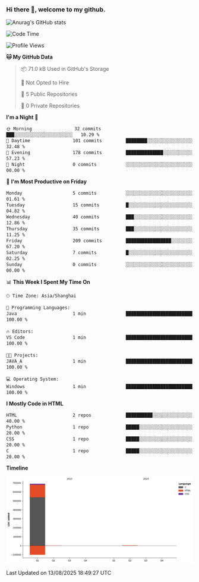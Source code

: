 ### Hi there 👋, welcome to my github.

![Anurag's GitHub stats](https://github-readme-stats.vercel.app/api?username=houcq4869)

<!--START_SECTION:waka-->
![Code Time](http://img.shields.io/badge/Code%20Time-549%20hrs%206%20mins-blue)

![Profile Views](http://img.shields.io/badge/Profile%20Views-1-blue)

**🐱 My GitHub Data** 

> 📦 71.0 kB Used in GitHub's Storage 
 > 
> 🚫 Not Opted to Hire
 > 
> 📜 5 Public Repositories 
 > 
> 🔑 0 Private Repositories 
 > 
**I'm a Night 🦉** 

```text
🌞 Morning                32 commits          ███░░░░░░░░░░░░░░░░░░░░░░   10.29 % 
🌆 Daytime                101 commits         ████████░░░░░░░░░░░░░░░░░   32.48 % 
🌃 Evening                178 commits         ██████████████░░░░░░░░░░░   57.23 % 
🌙 Night                  0 commits           ░░░░░░░░░░░░░░░░░░░░░░░░░   00.00 % 
```
📅 **I'm Most Productive on Friday** 

```text
Monday                   5 commits           ░░░░░░░░░░░░░░░░░░░░░░░░░   01.61 % 
Tuesday                  15 commits          █░░░░░░░░░░░░░░░░░░░░░░░░   04.82 % 
Wednesday                40 commits          ███░░░░░░░░░░░░░░░░░░░░░░   12.86 % 
Thursday                 35 commits          ███░░░░░░░░░░░░░░░░░░░░░░   11.25 % 
Friday                   209 commits         █████████████████░░░░░░░░   67.20 % 
Saturday                 7 commits           █░░░░░░░░░░░░░░░░░░░░░░░░   02.25 % 
Sunday                   0 commits           ░░░░░░░░░░░░░░░░░░░░░░░░░   00.00 % 
```


📊 **This Week I Spent My Time On** 

```text
🕑︎ Time Zone: Asia/Shanghai

💬 Programming Languages: 
Java                     1 min               █████████████████████████   100.00 % 

🔥 Editors: 
VS Code                  1 min               █████████████████████████   100.00 % 

🐱‍💻 Projects: 
JAVA_A                   1 min               █████████████████████████   100.00 % 

💻 Operating System: 
Windows                  1 min               █████████████████████████   100.00 % 
```

**I Mostly Code in HTML** 

```text
HTML                     2 repos             ██████████░░░░░░░░░░░░░░░   40.00 % 
Python                   1 repo              █████░░░░░░░░░░░░░░░░░░░░   20.00 % 
CSS                      1 repo              █████░░░░░░░░░░░░░░░░░░░░   20.00 % 
C                        1 repo              █████░░░░░░░░░░░░░░░░░░░░   20.00 % 
```



**Timeline**

![Lines of Code chart](https://raw.githubusercontent.com/HOUCQ4869/HOUCQ4869/master/assets/bar_graph.png)


 Last Updated on 13/08/2025 18:49:27 UTC
<!--END_SECTION:waka-->

<!--
**HOUCQ4869/HOUCQ4869** is a ✨ _special_ ✨ repository because its `README.md` (this file) appears on your GitHub profile.

Here are some ideas to get you started:

- 🔭 I’m currently working on ...
- 🌱 I’m currently learning ...
- 👯 I’m looking to collaborate on ...
- 🤔 I’m looking for help with ...
- 💬 Ask me about ...
- 📫 How to reach me: ...
- 😄 Pronouns: ...
- ⚡ Fun fact: ...
-->

